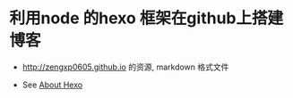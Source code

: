 # 利用node 的hexo 框架在github上搭建博客  
  - http://zengxp0605.github.io 的资源, markdown 格式文件

  - See [About Hexo](http://zengxp0605.github.io/2016/04/03/About%20Hexo/)

